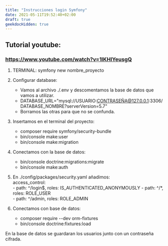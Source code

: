 ```yaml
---
title: "Instrucciones login Symfony"
date: 2021-05-11T19:52:40+02:00
draft: true
geekdocHidden: true
---
```


## Tutorial youtube:
### https://www.youtube.com/watch?v=1lKHlYeusgQ

1. TERMINAL: symfony new nombre_proyecto

2. Configurar database:
    * Vamos al archivo ./.env y descomentamos la base de datos que vamos a utilizar.
    * DATABASE_URL="mysql://USUARIO:CONTRASEÑA@127.0.0.1:3306/DATABASE_NOMBRE?serverVersion=5.7"
    * Borramos las otras para que no se confunda.

3. Insertamos en el terminal del proyecto:
    * composer require symfony/security-bundle
    * bin/console make:user
    * bin/console make:migration

4. Conectamos con la base de datos:
    * bin/console doctrine:migrations:migrate
    * bin/console make:auth

5. En ./config/packages/security.yaml añadimos:  
access_control:   
        -  path: ^/login$, roles:  IS_AUTHENTICATED_ANONYMOUSLY 
        -  path: ^/*, roles: ROLE_USER   
        -  path: ^/admin, roles: ROLE_ADMIN 

6. Conectamos con base de datos:
    - composer require --dev orm-fixtures
    - bin/console doctrine:fixtures:load

En la base de datos se guardaran los usuarios junto con un contraseña cifrada.